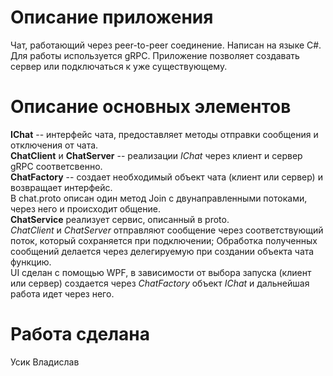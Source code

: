# Описание приложения
Чат, работающий через peer-to-peer соединение. Написан на языке C#. Для работы используется gRPC. Приложение позволяет создавать сервер или подключаться к уже существующему.

# Описание основных элементов
**IChat** -- интерфейс чата, предоставляет методы отправки сообщения и отключения от чата.  
**ChatClient** и **ChatServer** -- реализации *IChat* через клиент и сервер gRPC соответсвенно.  
**ChatFactory** -- создает необходимый объект чата (клиент или сервер) и возвращает интерфейс.  
В chat.proto описан один метод Join с двунаправленными потоками, через него и происходит общение.  
**ChatService** реализует сервис, описанный в proto.  
*ChatClient* и *ChatServer* отправляют сообщение через соответствующий поток, который сохраняется при подключении; Обработка полученных сообщений делается через делегируемую при создании объекта чата функцию.  
UI сделан с помощью WPF, в зависимости от выбора запуска (клиент или сервер) создается через *ChatFactory* объект *IChat* и дальнейшая работа идет через него.

# Работа сделана
Усик Владислав
